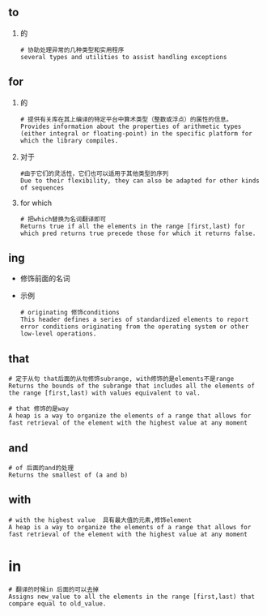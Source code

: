 ## to

1. 的

   ```shell
   # 协助处理异常的几种类型和实用程序
   several types and utilities to assist handling exceptions
   ```



## for

1. 的

   ```shell
   # 提供有关库在其上编译的特定平台中算术类型（整数或浮点）的属性的信息。
   Provides information about the properties of arithmetic types (either integral or floating-point) in the specific platform for which the library compiles.
   ```

2. 对于

   ```shell
   #由于它们的灵活性，它们也可以适用于其他类型的序列
   Due to their flexibility, they can also be adapted for other kinds of sequences
   ```
3. for which

   ```shell
   # 把which替换为名词翻译即可
   Returns true if all the elements in the range [first,last) for which pred returns true precede those for which it returns false.
   ```

   



## ing

+ 修饰前面的名词

+ 示例

  ```shell
  # originating 修饰conditions
  This header defines a series of standardized elements to report error conditions originating from the operating system or other low-level operations.
  ```




## that

```shell
# 定于从句 that后面的从句修饰subrange, with修饰的是elements不是range
Returns the bounds of the subrange that includes all the elements of the range [first,last) with values equivalent to val.

# that 修饰的是way
A heap is a way to organize the elements of a range that allows for fast retrieval of the element with the highest value at any moment 
```



## and

```shell
# of 后面的and的处理
Returns the smallest of (a and b)
```



## with

```shell
# with the highest value  具有最大值的元素,修饰element
A heap is a way to organize the elements of a range that allows for fast retrieval of the element with the highest value at any moment 
```



# in

```shell
# 翻译的时候in 后面的可以去掉
Assigns new_value to all the elements in the range [first,last) that compare equal to old_value.
```